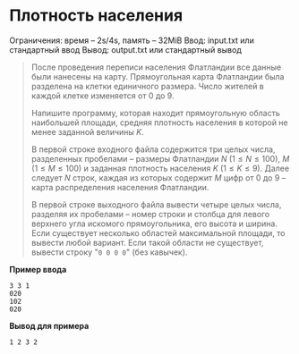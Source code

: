 # Плотность населения

Ограничения: время – 2s/4s, память – 32MiB Ввод: input.txt или стандартный ввод Вывод: output.txt или стандартный вывод

> После проведения переписи населения Флатландии все данные были нанесены на карту. Прямоугольная карта Флатландии была разделена на клетки единичного размера. Число жителей в каждой клетке изменяется от 0 до 9.
>
> Напишите программу, которая находит прямоугольную область наибольшей площади, средняя плотность населения в которой не менее заданной величины $K$.
>
> В первой строке входного файла содержится три целых числа, разделенных пробелами – размеры Флатландии $N$ $(1 ≤ N ≤ 100)$, $M$ $(1 ≤ M ≤ 100)$ и заданная плотность населения $K$ $(1 ≤ K ≤ 9)$. Далее следует $N$ строк, каждая из которых содержит $M$ цифр от 0 до 9 – карта распределения населения Флатландии.
>
> В первой строке выходного файла вывести четыре целых числа, разделяя их пробелами – номер строки и столбца для левого верхнего угла искомого прямоугольника, его высота и ширина. Если существует несколько областей максимальной площади, то вывести любой вариант. Если такой области не существует, вывести строку "`0 0 0 0`" (без кавычек).

**Пример ввода**
```
3 3 1
020
102
020
```
**Вывод для примера**
```
1 2 3 2
```

